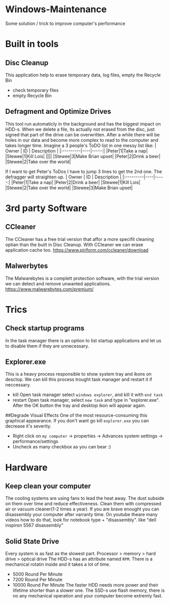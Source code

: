# Windows-Maintenance
Some solution / trick to improve computer's performance

# Built in tools
## Disc Cleanup
This application help to erase temporary data, log files, empty the Recycle Bin
  - check temporary files
  - empty Recycle Bin
  
  
## Defragment and Optimize Drives
This tool run automaticly in the background and has the biggest impact on HDD-s. When we delete a file, its actually not erased from the disc, just signed that part of the drive can be overwritten. After a while there will be holes in our data and become more complex to read to the computer and takes longer time.
Imagine a 3 people's ToDO list in one messy list like:
| Owner | ID | Description | 
|:---------|----|-----:|
|Peter|1|Take a nap|
|Stewee|1|Kill Lois|
||||
|Stewee|3|Make Brian upset|
|Peter|2|Drink a beer|
|Stewee|2|Take over the world|

If I want to get Peter's ToDos I have to jump 3 lines to get the 2nd one. The defragger will straighten up.
| Owner | ID | Description | 
|:---------|----|-----:|
|Peter|1|Take a nap|
|Peter|2|Drink a beer|
|Stewee|1|Kill Lois|
|Stewee|2|Take over the world|
|Stewee|3|Make Brian upset|

# 3rd party Software
## CCleaner
The CCleaner has a free trial version that affor a more specifit cleaning optian than the built in Disc Cleanup. With CCleaner we can erase application cache too.
https://www.piriform.com/ccleaner/download

## Malwerbytes
The Malwarebytes is a complett protection software, with the trial version we can detect and remove unwanted applications.
https://www.malwarebytes.com/premium/

# Trics
## Check startup programs
In the task manager there is an option to list startup applications and let us to disable them if they are unnecessary.

## Explorer.exe
This is a heavy process  responsible to show system tray and ikons on desctop. We can kill this process trought task manager and restart it if neccessary.
  - kill
  Open task manager select `windows explorer`, and kill it with `end task`
  - restart
  Open task manager, select `new task` and type in "explorer.exe". After the OK button the tray and desktop ikon will appear again.
  
##Degrade Visual Effects
One of the most resource-consuming this graphical appearance. If you don't want go kill `explorer.exe` you can decrease it's severity.
 - Right click on `my computer` -> properties -> Advances system settings -> performance/settings
 - Uncheck as many checkbox as you can bear :)
 
# Hardware
## Keep clean your computer
The cooling systems are using fans to lead the heat away. The dust subside on them over time and reduce effectiveness. Clean them with compressed air or vacuum cleaner(1-2 times a year).
If you are brave enought you can disassembly your computer after varranty time. On youtube theare many videos how to do that, look for notebook type + "disassembly". like "dell inspiron 5567 disassembly"

## Solid State Drive
Every system is as fast as the slowest part. 
Processor > memory > hard drive > optical drive
The HDD-s has an attribute named `RPM`. There is a mechanical rotatin inside and it takes a lot of time.
  - 5000 Round Per Minute
  - 7200 Round Per Minute
  - 10000 Round Per Minute
The faster HDD needs more power and their lifetime shorter than a slower one. The SSD-s use flash memory, there is no any mechanical operation and your computer become extremly fast.
